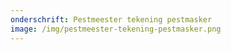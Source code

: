 ```yaml
---
onderschrift: Pestmeester tekening pestmasker
image: /img/pestmeester-tekening-pestmasker.png
---
```

